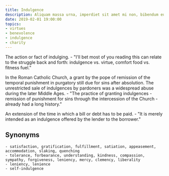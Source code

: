 ```yaml
---
title: Indulgence
description: Aliquam massa urna, imperdiet sit amet mi non, bibendum euismod est.
date: 2019-02-01 19:00:00
topics: 
- virtues
- benevolence
- indulgence
- charity
---
```


The action or fact of indulging.
	- "I'll bet most of you reading this can relate to the struggle back and forth: indulgence vs. virtue, comfort food vs. fitness fuel."

In the Roman Catholic Church, a grant by the pope of remission of the temporal punishment in purgatory still due for sins after absolution. The unrestricted sale of indulgences by pardoners was a widespread abuse during the later Middle Ages.
	- "The practice of granting indulgences - remission of punishment for sins through the intercession of the Church - already had a long history."

An extension of the time in which a bill or debt has to be paid.
	- "It is merely intended as an indulgence offered by the lender to the borrower."

## Synonyms
	- satisfaction, gratification, fulfillment, satiation, appeasement, accommodation, slaking, quenching
	- tolerance, forbearance, understanding, kindness, compassion, sympathy, forgiveness, leniency, mercy, clemency, liberality
	- leniency, lenience
	- self-indulgence

